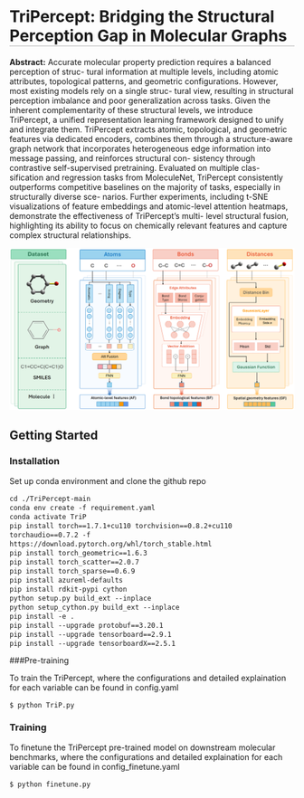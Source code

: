 <h1 style="border-bottom: 2px solid lightgray;">TriPercept:  Bridging the Structural Perception Gap in Molecular Graphs</h1>

__Abstract:__ Accurate molecular property prediction requires a balanced perception of struc- tural information at multiple levels, including atomic attributes, topological patterns, and geometric configurations.  However, most existing models rely on a single struc- tural view, resulting in structural perception imbalance and poor generalization across tasks.   Given  the  inherent  complementarity  of these structural levels,  we introduce TriPercept, a unified representation learning framework designed to unify and integrate them.  TriPercept extracts atomic, topological, and geometric features via dedicated encoders, combines them through a structure-aware graph network that incorporates heterogeneous edge information into message passing, and reinforces structural con- sistency through contrastive self-supervised pretraining.  Evaluated on multiple clas- sification and regression tasks from MoleculeNet, TriPercept consistently outperforms competitive baselines on the majority of tasks, especially in structurally diverse sce- narios. Further experiments, including t-SNE visualizations of feature embeddings and atomic-level attention heatmaps, demonstrate the effectiveness of TriPercept’s multi- level structural fusion, highlighting its ability to focus on chemically relevant features and capture complex structural relationships.  

![](overall.png)

## Getting Started

### Installation

Set up conda environment and clone the github repo

```
cd ./TriPercept-main
conda env create -f requirement.yaml
conda activate TriP
pip install torch==1.7.1+cu110 torchvision==0.8.2+cu110 torchaudio==0.7.2 -f https://download.pytorch.org/whl/torch_stable.html
pip install torch_geometric==1.6.3
pip install torch_scatter==2.0.7
pip install torch_sparse==0.6.9
pip install azureml-defaults
pip install rdkit-pypi cython
python setup.py build_ext --inplace
python setup_cython.py build_ext --inplace
pip install -e .
pip install --upgrade protobuf==3.20.1
pip install --upgrade tensorboard==2.9.1
pip install --upgrade tensorboardX==2.5.1
```
###Pre-training

To train the TriPercept, where the configurations and detailed explaination for each variable can be found in config.yaml

```
$ python TriP.py
```

### Training

To finetune the TriPercept pre-trained model on downstream molecular benchmarks, where the configurations and detailed explaination for each variable can be found in config_finetune.yaml
```
$ python finetune.py
```





